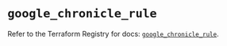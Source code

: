 # `google_chronicle_rule`

Refer to the Terraform Registry for docs: [`google_chronicle_rule`](https://registry.terraform.io/providers/hashicorp/google/6.34.1/docs/resources/chronicle_rule).
